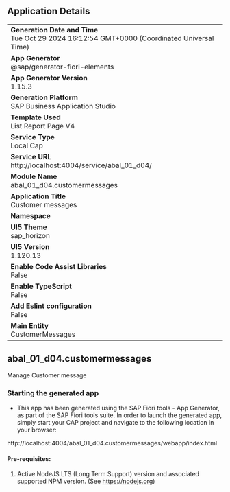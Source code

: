 ## Application Details
|               |
| ------------- |
|**Generation Date and Time**<br>Tue Oct 29 2024 16:12:54 GMT+0000 (Coordinated Universal Time)|
|**App Generator**<br>@sap/generator-fiori-elements|
|**App Generator Version**<br>1.15.3|
|**Generation Platform**<br>SAP Business Application Studio|
|**Template Used**<br>List Report Page V4|
|**Service Type**<br>Local Cap|
|**Service URL**<br>http://localhost:4004/service/abal_01_d04/|
|**Module Name**<br>abal_01_d04.customermessages|
|**Application Title**<br>Customer messages|
|**Namespace**<br>|
|**UI5 Theme**<br>sap_horizon|
|**UI5 Version**<br>1.120.13|
|**Enable Code Assist Libraries**<br>False|
|**Enable TypeScript**<br>False|
|**Add Eslint configuration**<br>False|
|**Main Entity**<br>CustomerMessages|

## abal_01_d04.customermessages

Manage Customer message

### Starting the generated app

-   This app has been generated using the SAP Fiori tools - App Generator, as part of the SAP Fiori tools suite.  In order to launch the generated app, simply start your CAP project and navigate to the following location in your browser:

http://localhost:4004/abal_01_d04.customermessages/webapp/index.html

#### Pre-requisites:

1. Active NodeJS LTS (Long Term Support) version and associated supported NPM version.  (See https://nodejs.org)


